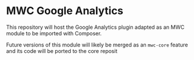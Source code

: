 # MWC Google Analytics

This repository will host the Google Analytics plugin adapted as an MWC module to be imported with Composer.

Future versions of this module will likely be merged as an `mwc-core` feature and its code will be ported to the core reposit
